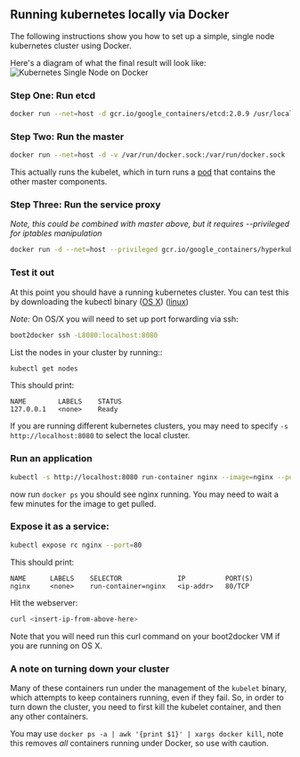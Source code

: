 ## Running kubernetes locally via Docker

The following instructions show you how to set up a simple, single node kubernetes cluster using Docker.

Here's a diagram of what the final result will look like:
![Kubernetes Single Node on Docker](k8s-singlenode-docker.png)

### Step One: Run etcd
```sh
docker run --net=host -d gcr.io/google_containers/etcd:2.0.9 /usr/local/bin/etcd --addr=127.0.0.1:4001 --bind-addr=0.0.0.0:4001 --data-dir=/var/etcd/data
```

### Step Two: Run the master
```sh
docker run --net=host -d -v /var/run/docker.sock:/var/run/docker.sock  gcr.io/google_containers/hyperkube:v0.16.2 /hyperkube kubelet --api_servers=http://localhost:8080 --v=2 --address=0.0.0.0 --enable_server --hostname_override=127.0.0.1 --config=/etc/kubernetes/manifests
```

This actually runs the kubelet, which in turn runs a [pod](http://docs.k8s.io/pods.md) that contains the other master components.

### Step Three: Run the service proxy
*Note, this could be combined with master above, but it requires --privileged for iptables manipulation*
```sh
docker run -d --net=host --privileged gcr.io/google_containers/hyperkube:v0.16.2 /hyperkube proxy --master=http://127.0.0.1:8080 --v=2
```

### Test it out
At this point you should have a running kubernetes cluster.  You can test this by downloading the kubectl 
binary
([OS X](https://storage.googleapis.com/kubernetes-release/release/v0.16.2/bin/darwin/amd64/kubectl))
([linux](https://storage.googleapis.com/kubernetes-release/release/v0.16.2/bin/linux/amd64/kubectl))

*Note:*
On OS/X you will need to set up port forwarding via ssh:
```sh
boot2docker ssh -L8080:localhost:8080
```

List the nodes in your cluster by running::

```sh
kubectl get nodes
```

This should print:
```
NAME        LABELS    STATUS
127.0.0.1   <none>    Ready
```

If you are running different kubernetes clusters, you may need to specify ```-s http://localhost:8080``` to select the local cluster.

### Run an application
```sh
kubectl -s http://localhost:8080 run-container nginx --image=nginx --port=80
```

now run ```docker ps``` you should see nginx running.  You may need to wait a few minutes for the image to get pulled.

### Expose it as a service:
```sh
kubectl expose rc nginx --port=80
```

This should print:
```
NAME      LABELS    SELECTOR              IP          PORT(S)
nginx     <none>    run-container=nginx   <ip-addr>   80/TCP
```

Hit the webserver:
```sh
curl <insert-ip-from-above-here>
```

Note that you will need run this curl command on your boot2docker VM if you are running on OS X.

### A note on turning down your cluster
Many of these containers run under the management of the ```kubelet``` binary, which attempts to keep containers running, even if they fail.  So, in order to turn down
the cluster, you need to first kill the kubelet container, and then any other containers.

You may use ```docker ps -a | awk '{print $1}' | xargs docker kill```, note this removes _all_ containers running under Docker, so use with caution.
